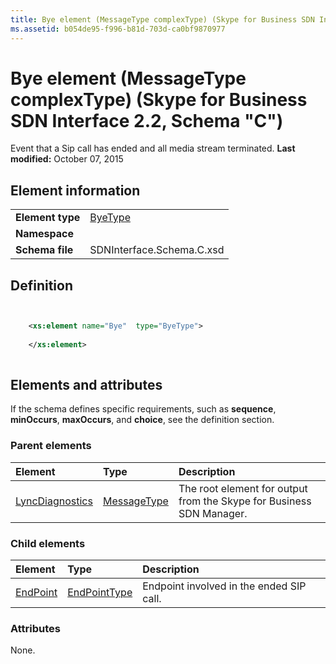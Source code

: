 ```yaml
---
title: Bye element (MessageType complexType) (Skype for Business SDN Interface 2.2, Schema "C")
ms.assetid: b054de95-f996-b81d-703d-ca0bf9870977
---
```



# Bye element (MessageType complexType) (Skype for Business SDN Interface 2.2, Schema "C")
Event that a Sip call has ended and all media stream terminated. 
 **Last modified:** October 07, 2015
  
    
    


## Element information


|||
|:-----|:-----|
|**Element type**| [ByeType](byetype-complextype.md)|
|**Namespace**||
|**Schema file**|SDNInterface.Schema.C.xsd |
   

## Definition


```XML


    <xs:element name="Bye"  type="ByeType">
    
    </xs:element>
  
```


## Elements and attributes

If the schema defines specific requirements, such as **sequence**, **minOccurs**, **maxOccurs**, and **choice**, see the definition section. 
  
    
    

### Parent elements



|**Element**|**Type**|**Description**|
|:-----|:-----|:-----|
| [LyncDiagnostics](lyncdiagnostics-element.md)| [MessageType](messagetype-complextype.md)|The root element for output from the Skype for Business SDN Manager. |
   

### Child elements



|**Element**|**Type**|**Description**|
|:-----|:-----|:-----|
| [EndPoint](endpoint-element-byetype-complextype.md)| [EndPointType](endpointtype-complextype.md)|Endpoint involved in the ended SIP call. |
   

### Attributes

None. 
  
    
    

